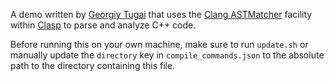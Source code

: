 A demo written by [Georgiy Tugai](https://github.com/Georgiy-Tugai) that uses the [Clang ASTMatcher](http://clang.llvm.org/docs/LibASTMatchersReference.html) facility within [Clasp](https://github.com/drmeister/clasp) to parse and analyze C++ code.

Before running this on your own machine, make sure to run `update.sh` or manually update the `directory` key in `compile_commands.json` to the absolute path to the directory containing this file.
